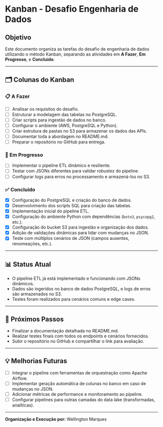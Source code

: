 # Kanban - Desafio Engenharia de Dados

## Objetivo
Este documento organiza as tarefas do desafio de engenharia de dados utilizando o método Kanban, separando as atividades em **A Fazer**, **Em Progresso**, e **Concluído**.

---

## 🗂️ Colunas do Kanban

### 📋 A Fazer
- [ ] Analisar os requisitos do desafio.
- [ ] Estruturar a modelagem das tabelas no PostgreSQL.
- [ ] Criar scripts para ingestão de dados no banco.
- [ ] Configurar o ambiente (AWS, PostgreSQL e Python).
- [ ] Criar estrutura de pastas no S3 para armazenar os dados das APIs.
- [ ] Documentar toda a abordagem no README.md.
- [ ] Preparar o repositório no GitHub para entrega.

### 🔄 Em Progresso
- [ ] Implementar o pipeline ETL dinâmico e resiliente.
- [ ] Testar com JSONs diferentes para validar robustez do pipeline.
- [ ] Configurar logs para erros no processamento e armazená-los no S3.

### ✅ Concluído
- [x] Configuração do PostgreSQL e criação do banco de dados.
- [x] Desenvolvimento dos scripts SQL para criação das tabelas.
- [x] Implementação inicial do pipeline ETL.
- [x] Configuração do ambiente Python com dependências (`boto3`, `psycopg2`, etc.).
- [x] Configuração do bucket S3 para ingestão e organização dos dados.
- [x] Adição de validações dinâmicas para lidar com mudanças no JSON.
- [x] Teste com múltiplos cenários de JSON (campos ausentes, renomeações, etc.).

---

## 📊 Status Atual
- O pipeline ETL já está implementado e funcionando com JSONs dinâmicos.
- Dados são ingeridos no banco de dados PostgreSQL, e logs de erros são armazenados no S3.
- Testes foram realizados para cenários comuns e edge cases.

---

## 🔄 Próximos Passos
- Finalizar a documentação detalhada no README.md.
- Realizar testes finais com todos os endpoints e cenários fornecidos.
- Subir o repositório no GitHub e compartilhar o link para avaliação.

---

## 💡 Melhorias Futuras
- [ ] Integrar o pipeline com ferramentas de orquestração como Apache Airflow.
- [ ] Implementar geração automática de colunas no banco em caso de mudanças no JSON.
- [ ] Adicionar métricas de performance e monitoramento ao pipeline.
- [ ] Configurar pipelines para outras camadas do data lake (transformadas, analíticas).

---

**Organização e Execução por:** Wellington Marques

